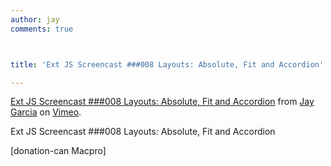 ```yaml
---
author: jay
comments: true



title: 'Ext JS Screencast ###008 Layouts: Absolute, Fit and Accordion'

---
```


[Ext JS Screencast ###008 Layouts: Absolute, Fit and Accordion](http://vimeo.com/9768354) from [Jay Garcia](http://vimeo.com/user3205431) on [Vimeo](http://vimeo.com).

Ext JS Screencast ###008 Layouts: Absolute, Fit and Accordion





[donation-can Macpro] 

